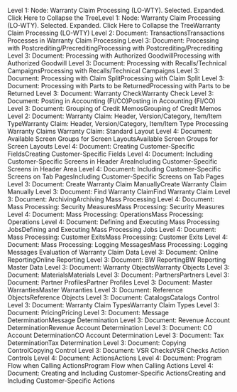 
Level 1: Node: Warranty Claim Processing (LO-WTY). Selected. Expanded. Click Here to Collapse the TreeLevel 1: Node: Warranty Claim Processing (LO-WTY). Selected. Expanded. Click Here to Collapse the TreeWarranty Claim Processing (LO-WTY)
Level 2: Document: TransactionsTransactions
Processes in Warranty Claim Processing
Level 3: Document: Processing with Postcrediting/PrecreditingProcessing with Postcrediting/Precrediting
Level 3: Document: Processing with Authorized GoodwillProcessing with Authorized Goodwill
Level 3: Document: Processing with Recalls/Technical CampaignsProcessing with Recalls/Technical Campaigns
Level 3: Document: Processing with Claim SplitProcessing with Claim Split
Level 3: Document: Processing with Parts to be ReturnedProcessing with Parts to be Returned
Level 3: Document: Warranty CheckWarranty Check
Level 3: Document: Posting in Accounting (FI/CO)Posting in Accounting (FI/CO)
Level 3: Document: Grouping of Credit MemosGrouping of Credit Memos
Level 2: Document: Warranty Claim: Header, Version/Category, Item/Item TypeWarranty Claim: Header, Version/Category, Item/Item Type
Processing Warranty Claims
Warranty Claim: Standard Layout
Level 4: Document: Available Screen Groups for Screen LayoutsAvailable Screen Groups for Screen Layouts
Level 4: Document: Creating Customer-Specific FieldsCreating Customer-Specific Fields
Level 4: Document: Including Customer-Specific Screens in Header AreaIncluding Customer-Specific Screens in Header Area
Level 4: Document: Including Customer-Specific Screens on Tab PagesIncluding Customer-Specific Screens on Tab Pages
Level 3: Document: Create Warranty Claim ManuallyCreate Warranty Claim Manually
Level 3: Document: Find Warranty ClaimFind Warranty Claim
Level 3: Document: ArchivingArchiving
Mass Processing
Level 4: Document: Mass Processing: Security MeasuresMass Processing: Security Measures
Level 4: Document: Mass Processing: OperationsMass Processing: Operations
Level 4: Document: Defining and Executing Mass Processing JobsDefining and Executing Mass Processing Jobs
Level 4: Document: Mass Processing: Customer ExitsMass Processing: Customer Exits
Level 4: Document: Mass Processing: Logging MessagesMass Processing: Logging Messages
Evaluation of Warranty Claim Data
Level 3: Document: Online ReportingOnline Reporting
Level 3: Document: BW ReportingBW Reporting
Master Data
Level 3: Document: Warranty ObjectsWarranty Objects
Level 3: Document: MaterialsMaterials
Level 3: Document: PartnersPartners
Level 3: Document: Partner ProfilesPartner Profiles
Level 3: Document: Master WarrantiesMaster Warranties
Level 3: Document: Reference ObjectsReference Objects
Level 3: Document: CatalogsCatalogs
Control
Level 3: Document: Warranty Claim TypesWarranty Claim Types
Level 3: Document: PricingPricing
Level 3: Document: Message DeterminationMessage Determination
Level 3: Document: Revenue Account DeterminationRevenue Account Determination
Level 3: Document: CO Account DeterminationCO Account Determination
Level 3: Document: Tax DeterminationTax Determination
Level 3: Document: Copying ControlCopying Control
Level 3: Document: VSR ChecksVSR Checks
Action Controls
Level 4: Document: ActionsActions
Level 4: Document: Program Flow when Calling ActionsProgram Flow when Calling Actions
Level 4: Document: Creating and Including Customer-Specific ActionsCreating and Including Customer-Specific Actions
